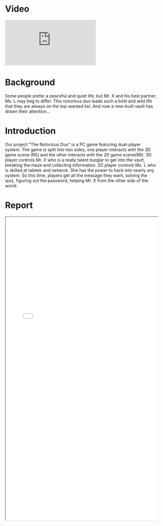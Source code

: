 Video
======
<iframe src="https://www.youtube.com/embed/AJHGBPGSVEg" frameborder="0" allow="accelerometer; autoplay; clipboard-write; encrypted-media; gyroscope; picture-in-picture; web-share" allowfullscreen></iframe><br/>


Background
======
Some people prefer a peaceful and quiet life, but Mr. X and his best partner, Ms. L may beg to differ. This notorious duo leads such a bold and wild life that they are always on the top-wanted list. And now a new-built vault has drawn their attention...

Introduction
======
Our project "The Notorious Duo" is a PC game featuring dual-player system. The game  is split into two sides, one player interacts with the 3D game scene (R5) and the other 
interacts with the 2D game scene(R6). 3D player controls Mr. X who is a really talent burglar to get into the vault, breaking the maze and collecting information. 2D player 
controls Ms. L who is skilled at tablets and network. She has the power to hack into nearly any system. So this time, players get all the message they want, solving the quiz, figuring out the password, helping Mr. X from the other side of the world.

Report
======
<iframe src="/files/Notorious Duo.pdf" width="100%" height="1000"></iframe>